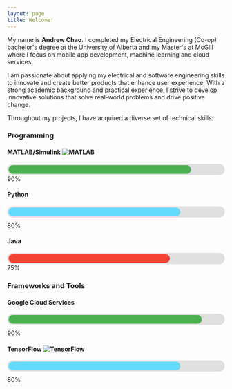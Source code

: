 ```yaml
---
layout: page
title: Welcome!
---
```


<head>
  <link rel="stylesheet" href="https://cdnjs.cloudflare.com/ajax/libs/font-awesome/6.0.0-beta3/css/all.min.css">
</head>

My name is **Andrew Chao**. I completed my Electrical Engineering (Co-op) bachelor's degree at the University of Alberta and my Master's at McGill where I focus on mobile app development, machine learning and cloud services.

I am passionate about applying my electrical and software engineering skills to innovate and create better products that enhance user experience. With a strong academic background and practical experience, I strive to develop innovative solutions that solve real-world problems and drive positive change. 

Throughout my projects, I have acquired a diverse set of technical skills: 

### Programming

#### MATLAB/Simulink ![MATLAB](https://upload.wikimedia.org/wikipedia/commons/2/21/Matlab_Logo.png)  
<div style="background-color: #e0e0e0; border-radius: 25px; padding: 3px;">
  <div style="width: 85%; background-color: #4caf50; height: 20px; border-radius: 25px;"></div>
</div>
90%

#### Python <i class="fab fa-python"></i>
<div style="background-color: #e0e0e0; border-radius: 25px; padding: 3px; margin-bottom: 10px;">
  <div style="width: 80%; background-color: #61dafb; height: 20px; border-radius: 25px;"></div>
</div>
80%

#### Java <i class="fab fa-java"></i>
<div style="background-color: #e0e0e0; border-radius: 25px; padding: 3px;">
  <div style="width:75%; background-color: #f44336; height: 20px; border-radius: 25px;"></div>
</div>
75%


### Frameworks and Tools

#### Google Cloud Services <i class="fab fa-google"></i>
<div style="background-color: #e0e0e0; border-radius: 25px; padding: 3px; margin-bottom: 10px;">
  <div style="width: 90%; background-color: #4caf50; height: 20px; border-radius: 25px;"></div>
</div>
90%

#### TensorFlow ![TensorFlow](https://upload.wikimedia.org/wikipedia/commons/a/ab/TensorFlow_logo.svg) 
<div style="background-color: #e0e0e0; border-radius: 25px; padding: 3px; margin-bottom: 10px;">
  <div style="width: 80%; background-color: #61dafb; height: 20px; border-radius: 25px;"></div>
</div>
80%

